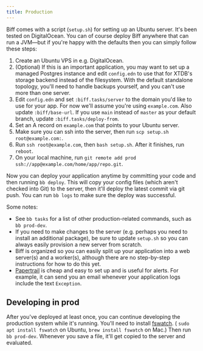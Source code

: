 ```yaml
---
title: Production
---
```


Biff comes with a script (`setup.sh`) for setting up an Ubuntu server. It's
been tested on DigitalOcean. You can of course deploy Biff anywhere that can
run a JVM&mdash;but if you're happy with the defaults then you can simply
follow these steps:

1. Create an Ubuntu VPS in e.g. DigitalOcean.
2. (Optional) If this is an important application, you may want to set up a
   managed Postgres instance and edit `config.edn` to use that for XTDB's
   storage backend instead of the filesystem. With the default standalone
   topology, you'll need to handle backups yourself, and you can't use more
   than one server.
3. Edit `config.edn` and set `:biff.tasks/server` to the domain you'd like to
   use for your app. For now we'll assume you're using `example.com`. Also
   update `:biff/base-url`. If you use `main` instead of `master` as your
   default branch, update `:biff.tasks/deploy-from`.
4. Set an A record on `example.com` that points to your Ubuntu server.
5. Make sure you can ssh into the server, then run `scp setup.sh root@example.com:`.
6. Run `ssh root@example.com`, then `bash setup.sh`. After it finishes, run `reboot`.
7. On your local machine, run `git remote add prod ssh://app@example.com/home/app/repo.git`.

Now you can deploy your application anytime by committing your code and then
running `bb deploy`. This will copy your config files (which aren't checked
into Git) to the server, then it'll deploy the latest commit via git push. You can run
`bb logs` to make sure the deploy was successful.

Some notes:

 - See `bb tasks` for a list of other production-related commands, such as `bb prod-dev`.
 - If you need to make changes to the server (e.g. perhaps you need to install
   an additional package), be sure to update `setup.sh` so you can always
   easily provision a new server from scratch.
 - Biff is organized so you can easily split up your application into a web
   server(s) and a worker(s), although there are no step-by-step instructions
   for how to do this yet.
 - [Papertrail](https://www.papertrail.com/) is cheap and easy to set up and is
   useful for alerts. For example, it can send you an email whenever your
   application logs include the text `Exception`.

## Developing in prod

After you've deployed at least once, you can continue developing the production
system while it's running. You'll need to install
[fswatch](https://emcrisostomo.github.io/fswatch/getting.html). (
`sudo apt install fswatch` on Ubuntu, `brew install fswatch` on Mac.) Then run
`bb prod-dev`. Whenever you save a file, it'll get copied to the server and
evaluated.
